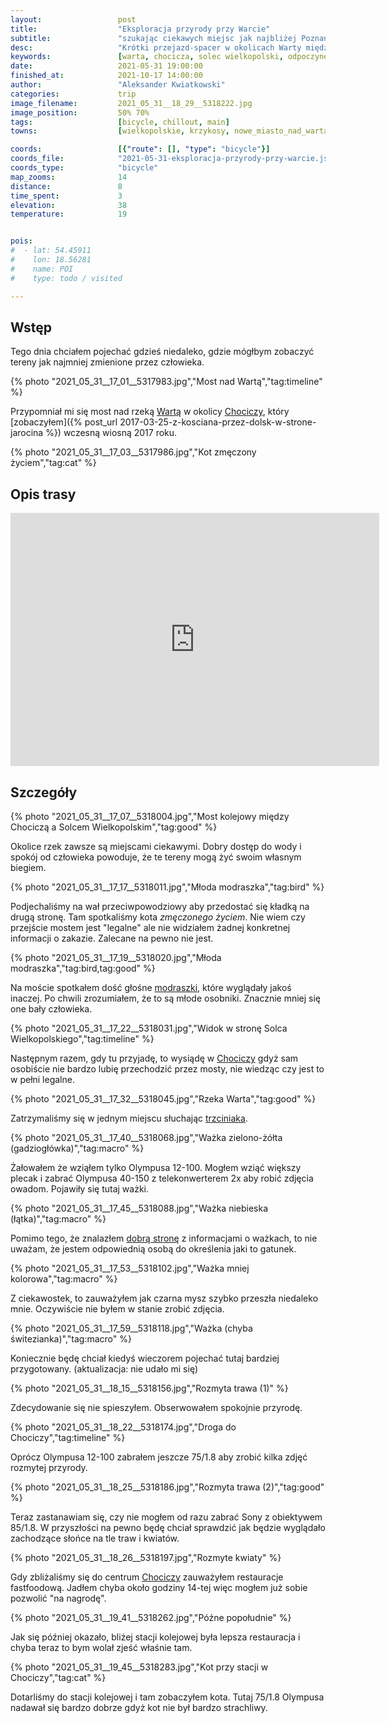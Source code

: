 ```yaml
---
layout:                 post
title:                  "Eksploracja przyrody przy Warcie"
subtitle:               "szukając ciekawych miejsc jak najbliżej Poznania"
desc:                   "Krótki przejazd-spacer w okolicach Warty między Solcem Wielkopolskim a Chociczą."
keywords:               [warta, chocicza, solec wielkopolski, odpoczynek, przyroda, zieleń]
date:                   2021-05-31 19:00:00
finished_at:            2021-10-17 14:00:00
author:                 "Aleksander Kwiatkowski"
categories:             trip
image_filename:         2021_05_31__18_29__5318222.jpg
image_position:         50% 70%
tags:                   [bicycle, chillout, main]
towns:                  [wielkopolskie, krzykosy, nowe_miasto_nad_warta]

coords:                 [{"route": [], "type": "bicycle"}]
coords_file:            "2021-05-31-eksploracja-przyrody-przy-warcie.json"
coords_type:            "bicycle"
map_zooms:              14
distance:               8
time_spent:             3
elevation:              38
temperature:            19


pois:
#  - lat: 54.45911
#    lon: 18.56281
#    name: POI
#    type: todo / visited

---
```


[lista-wazek]: https://wazki.pl/lista_wazek_zdjecia.html

[wiki-warta]: https://pl.wikipedia.org/wiki/Warta
[wiki-chocicza]: https://pl.wikipedia.org/wiki/Chocicza_(gmina_Nowe_Miasto_nad_Wart%C4%85)
[wiki-modraszka]: https://pl.wikipedia.org/wiki/Modraszka_zwyczajna
[wiki-trzciniak]: https://pl.wikipedia.org/wiki/Trzciniak_zwyczajny

## Wstęp

Tego dnia chciałem pojechać gdzieś niedaleko, gdzie mógłbym
zobaczyć tereny jak najmniej zmienione przez człowieka.

{% photo "2021_05_31__17_01__5317983.jpg","Most nad Wartą","tag:timeline" %}

Przypomniał mi się most nad rzeką [Wartą][wiki-warta] w okolicy
[Chociczy][wiki-chocicza], który
[zobaczyłem]({% post_url 2017-03-25-z-kosciana-przez-dolsk-w-strone-jarocina %})
wczesną wiosną 2017 roku.

{% photo "2021_05_31__17_03__5317986.jpg","Kot zmęczony życiem","tag:cat" %}

## Opis trasy

<iframe height='405' width='590' frameborder='0' allowtransparency='true' scrolling='no' src='https://www.strava.com/activities/5390541506/embed/3b1396268e96c4aa3596ed8346a2937823429176'></iframe>

## Szczegóły

{% photo "2021_05_31__17_07__5318004.jpg","Most kolejowy między Chociczą a Solcem Wielkopolskim","tag:good" %}

Okolice rzek zawsze są miejscami ciekawymi. Dobry dostęp do wody i spokój od
człowieka powoduje, że te tereny mogą żyć swoim własnym biegiem.

{% photo "2021_05_31__17_17__5318011.jpg","Młoda modraszka","tag:bird" %}

Podjechaliśmy na wał przeciwpowodziowy aby przedostać się kładką na drugą stronę.
Tam spotkaliśmy kota _zmęczonego życiem_. Nie wiem czy przejście mostem jest
"legalne" ale nie widziałem żadnej konkretnej informacji o zakazie. Zalecane
na pewno nie jest.

{% photo "2021_05_31__17_19__5318020.jpg","Młoda modraszka","tag:bird,tag:good" %}

Na moście spotkałem dość głośne [modraszki][wiki-modraszka], które wyglądały
jakoś inaczej. Po chwili zrozumiałem, że to są młode osobniki. Znacznie mniej się one
bały człowieka.

{% photo "2021_05_31__17_22__5318031.jpg","Widok w stronę Solca Wielkopolskiego","tag:timeline" %}

Następnym razem, gdy tu przyjadę, to wysiądę w [Chociczy][wiki-chocicza] gdyż
sam osobiście nie bardzo lubię przechodzić przez mosty, nie wiedząc czy jest to
w pełni legalne.

{% photo "2021_05_31__17_32__5318045.jpg","Rzeka Warta","tag:good" %}

Zatrzymaliśmy się w jednym miejscu słuchając [trzciniaka][wiki-trzciniak].

{% photo "2021_05_31__17_40__5318068.jpg","Ważka zielono-żółta (gadziogłówka)","tag:macro" %}

Żałowałem że wziąłem tylko Olympusa 12-100. Mogłem wziąć większy plecak
i zabrać Olympusa 40-150 z telekonwerterem 2x aby robić zdjęcia owadom.
Pojawiły się tutaj ważki.

{% photo "2021_05_31__17_45__5318088.jpg","Ważka niebieska (łątka)","tag:macro" %}

Pomimo tego, że znalazłem [dobrą stronę][lista-wazek] z informacjami
o ważkach, to nie uważam, że jestem odpowiednią osobą do określenia
jaki to gatunek.

{% photo "2021_05_31__17_53__5318102.jpg","Ważka mniej kolorowa","tag:macro" %}

Z ciekawostek, to zauważyłem jak czarna mysz szybko przeszła niedaleko mnie.
Oczywiście nie byłem w stanie zrobić zdjęcia.

{% photo "2021_05_31__17_59__5318118.jpg","Ważka (chyba świtezianka)","tag:macro" %}

Koniecznie będę chciał kiedyś wieczorem pojechać tutaj bardziej przygotowany.
(aktualizacja: nie udało mi się)

{% photo "2021_05_31__18_15__5318156.jpg","Rozmyta trawa (1)" %}

Zdecydowanie się nie spieszyłem. Obserwowałem spokojnie przyrodę.

{% photo "2021_05_31__18_22__5318174.jpg","Droga do Chociczy","tag:timeline" %}

Oprócz Olympusa 12-100 zabrałem jeszcze 75/1.8 aby zrobić kilka zdjęć rozmytej
przyrody.

{% photo "2021_05_31__18_25__5318186.jpg","Rozmyta trawa (2)","tag:good" %}

Teraz zastanawiam się, czy nie mogłem od razu zabrać Sony z obiektywem 85/1.8.
W przyszłości na pewno będę chciał sprawdzić jak będzie wyglądało zachodzące
słońce na tle traw i kwiatów.

{% photo "2021_05_31__18_26__5318197.jpg","Rozmyte kwiaty" %}

Gdy zbliżaliśmy się do centrum [Chociczy][wiki-chocicza] zauważyłem
restauracje fastfoodową. Jadłem chyba około godziny 14-tej więc mogłem
już sobie pozwolić "na nagrodę".

{% photo "2021_05_31__19_41__5318262.jpg","Późne popołudnie" %}

Jak się później okazało, bliżej stacji kolejowej była lepsza restauracja
i chyba teraz to bym wolał zjeść właśnie tam.

{% photo "2021_05_31__19_45__5318283.jpg","Kot przy stacji w Chociczy","tag:cat" %}

Dotarliśmy do stacji kolejowej i tam zobaczyłem kota. Tutaj 75/1.8 Olympusa
nadawał się bardzo dobrze gdyż kot nie był bardzo strachliwy.
